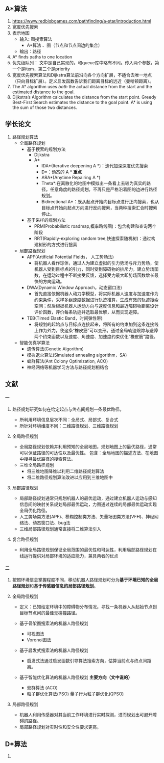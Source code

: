 ## A*算法 

1. https://www.redblobgames.com/pathfinding/a-star/introduction.html
2. 宽度优先搜索
2. 表示地图
   - 输入: 图搜索算法
     -  A*算法 、图（节点和节点间边的集合）
   - 输出：路径
3. A* finds paths to one location
4. 优先级队列： 文中是自己实现的，和queue库中略有不同。传入两个参数，第一个是item，第二个是priority
5. 宽度优先搜索算法和Dijkstra算法前沿向各个方向扩展，不适合去唯一地点（只向目标扩展）。定义启发函数告诉我们距离目标的远近（曼哈顿距离）。
6. The A* algorithm uses *both* the actual distance from the start and the estimated distance to the goal.
7. Dijkstra’s Algorithm calculates the distance from the start point. Greedy Best-First Search estimates the distance to the goal point. A* is using the sum of those two distances.



## 学长论文

1. 路径规划算法
   - 全局路径规划
     - 基于搜索的规划方法
       - Dijkstra
       - A*
         - IDA*(Iterative deepening A *)：迭代加深深度优先搜索
         - D*：动态的 A *   **重点**
         - ARA*(Anytime Repairing A *)
         - Theta*:在离散化的地图中模拟出一条看上去较为真实的路径。任意角度的路径规划，不再只是严格沿着图的边进行路径规划。
         - Bidirectional A*：既从起点开始向目标点进行正向搜索，也从目标点开始向起点方向进行反向搜索，当两种搜索汇合时搜索停止。
     - 基于采样的规划方法
       - PRM(Probabilistic roadmap,概率路线图)：包含构建和查询两个阶段
       - RRT(Rapidly-exploring random tree,快速探索随机树)：通过构建树形的方式进行搜索
   - 局部路径规划
     - APF(Artificial Potential Fields， 人工势场法)
       - 将机器人看作球体，通过人为建立虚拟的引力势场与斥力势场，使机器人受到目标点的引力，同时受到障碍物的排斥力，建立势场函数，在运动过程中不断接受反馈，选择受力最大即势场函数增长最快的方向运动。
     - DWA(Dynamic Window Approach，动态窗口法)
       - 首先直接依据机器人动力学模型，将实际机器人速度与加速度作为约束条件，采样多组速度数据进行轨迹推算，生成有效的轨迹搜索空间；然后根据机器人运动方向与速度信息和最近障碍物距离设计评价函数，评价每条轨迹并选取最优解，从而实现避障。
     - TEB(Timed Elastic Band，时间弹性带)
       - 将规划的起始点与目标点连接起来，将所有的约束加到这条连接线上作为外力，使这条“橡皮筋”可以变形。通过全局轨迹跟踪与避障两个约束函数以及速度、角速度、加速度约束优化“橡皮筋”路径。
   - 智能仿真学算法
     - 遗传算法(Genetic Algorithm)
     - 模拟退火算法(Simulated annealing algorithm，SA)
     - 蚁群算法(Ant Colony Optimization, ACO)
     - 神经网络等机器学习方法与路径规划相结合



## 文献

#### 一

1. 路径规划研究如何在给定起点与终点间规划一条最优路径。

   - 所利用环境信息层次不同：全局式、局部式、复合式
   - 所针对环境维度不同：二维路径规划、三维路径规划

2. 全局路径规划

   - 全局路径规划依赖并利用预知的全局地图，规划地图上的最优路径，通常可以保证路径的可达性以及最优性。  包含：全局地图的描述方法、在地图中搜寻最优路径的搜索算法。
   - 三维全局路径规划
     - 将三维地图降维以利用二维路径规划算法
     - 将二维路径规划算法改进以应用到三维地图中

3. 局部路径规划

   - 局部路径规划通常只规划机器人的最优运动，通过建立机器人运动与感知信息间的映射关系规划局部最优运动，力图通过连续的局部最优运动实现全局优化路径。
   - 人工势场类方法(APF)、模糊控制类方法、矢量场图类方法(VFH)、神经网络法、动态窗口法、bug法
   - 三维局部路径规划通常直接将二维算法引入

4. 复合路径规划

   - 利用全局路径规划保证全局范围的最优性和可达性，利用局部路径规划在线运行提供对局部环境的适应能力，兼具两者的优点

     

#### 二

1. 按照环境信息掌握程度不同，移动机器人路径规划可分为**基于环境已知的全局路径规划**和**基于传感器信息的局部路径规划**。

2. 全局路径规划

   - 定义：已知给定环境中的障碍物分布情况，寻找一条机器人从起始节点到目标节点间的最佳无碰撞路径。

   - 基于骨架图搜索法的机器人路径规划
     - 可视图法
     - Voronoi图法
   - 基于启发式搜索法的机器人路径规划
     - 启发式法通过启发函数引导算法搜索方向，估算当前点与终点间距离。
   - 基于智能优化算法的机器人路径规划   **主要方向（文中说的）**
     - 蚁群算法 (ACO)
     - 粒子群优化算法(PSO)     量子行为粒子群优化(QPSO)

3. 局部路径规划

   - 机器人利用传感器对其当前工作环境进行实时探测，进而规划出可避开障碍的路径。
   - 局部路径规划对实时性和安全性要求更高。



## D*算法

1. 